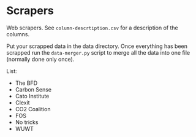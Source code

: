 # Scrapers

Web scrapers. See `column-descrtiption.csv` for a description of the columns.

Put your scrapped data in the data directory. Once everything has been scrapped run the `data-merger.py` script to merge all the data into one file (normally done only once).



List:
- The BFD
- Carbon Sense
- Cato Institute
- Clexit
- CO2 Coalition
- FOS
- No tricks
- WUWT

